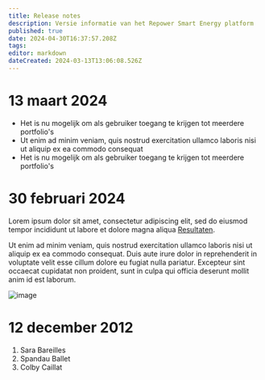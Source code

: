 ```yaml
---
title: Release notes
description: Versie informatie van het Repower Smart Energy platform
published: true
date: 2024-04-30T16:37:57.208Z
tags: 
editor: markdown
dateCreated: 2024-03-13T13:06:08.526Z
---
```


# 13 maart 2024

- Het is nu mogelijk om als gebruiker toegang te krijgen tot meerdere portfolio's
- Ut enim ad minim veniam, quis nostrud exercitation ullamco laboris nisi ut aliquip ex ea commodo consequat
- Het is nu mogelijk om als gebruiker toegang te krijgen tot meerdere portfolio's

# 30 februari 2024

Lorem ipsum dolor sit amet, consectetur adipiscing elit, sed do eiusmod tempor incididunt ut labore et dolore magna aliqua [Resultaten](/results).

Ut enim ad minim veniam, quis nostrud exercitation ullamco laboris nisi ut aliquip ex ea commodo consequat. Duis aute irure dolor in reprehenderit in voluptate velit esse cillum dolore eu fugiat nulla pariatur. Excepteur sint occaecat cupidatat non proident, sunt in culpa qui officia deserunt mollit anim id est laborum.

![image](https://www.digitalocean.com/_next/static/media/intro-to-cloud.d49bc5f7.jpeg)

# 12 december 2012

1. Sara Bareilles
1. Spandau Ballet
1. Colby Caillat
